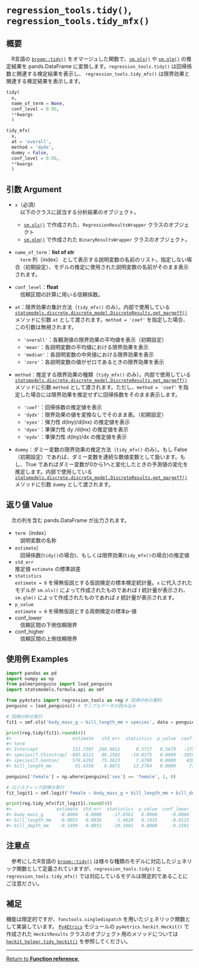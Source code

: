 # `regression_tools.tidy()`, `regression_tools.tidy_mfx()`

## 概要

　R言語の [`broom::tidy()`](https://broom.tidymodels.org/reference/tidy.lm.html) をオマージュした関数で、[`sm.ols()`](https://www.statsmodels.org/stable/generated/statsmodels.regression.linear_model.OLS.html) や [`sm.glm()`](https://www.statsmodels.org/devel/generated/statsmodels.genmod.generalized_linear_model.GLM.html) の推定結果を pands.DataFrame に変換します。`regression_tools.tidy()` は回帰係数と関連する検定結果を表示し、 `regression_tools.tidy_mfx()` は限界効果と関連する検定結果を表示します。

```python
tidy(
  x, 
  name_of_term = None,
  conf_level = 0.95,
  **kwargs
  )

tidy_mfx(
  x, 
  at = 'overall', 
  method = 'dydx', 
  dummy = False, 
  conf_level = 0.95, 
  **kwargs
  )
```

## 引数 Argument

- `x`（必須）</br>
　以下のクラスに該当する分析結果のオブジェクト。
    - [`sm.ols()`](https://www.statsmodels.org/stable/generated/statsmodels.regression.linear_model.OLS.html) で作成された、`RegressionResultsWrapper` クラスのオブジェクト
    - [`sm.glm()`](https://www.statsmodels.org/devel/generated/statsmodels.genmod.generalized_linear_model.GLM.html) で作成された `BinaryResultsWrapper` クラスのオブジェクト。
- `name_of_term`：**list of str**</br>
　`term` 列（index） として表示する説明変数の名前のリスト。指定しない場合（初期設定）、モデルの推定に使用された説明変数の名前がそのまま表示されます。
- `conf_level`：**float**</br>
　信頼区間の計算に用いる信頼係数。

- `at`：限界効果の集計方法（`tidy_mfx()` のみ）。内部で使用している[`statsmodels.discrete.discrete_model.DiscreteResults.get_margeff()`](https://www.statsmodels.org/devel/generated/statsmodels.discrete.discrete_model.DiscreteResults.get_margeff.html) メソッドに引数 `at` として渡されます。`method = 'coef'` を指定した場合、この引数は無視されます。
    - `'overall'`：各観測値の限界効果の平均値を表示（初期設定）
    - `'mean'`：各説明変数の平均値における限界効果を表示
    - `'median'`：各説明変数の中央値における限界効果を表示
    - `'zero'`：各説明変数の値がゼロであるときの限界効果を表示

- `method`：推定する限界効果の種類（`tidy_mfx()` のみ）。内部で使用している[`statsmodels.discrete.discrete_model.DiscreteResults.get_margeff()`](https://www.statsmodels.org/devel/generated/statsmodels.discrete.discrete_model.DiscreteResults.get_margeff.html) メソッドに引数 `method` として渡されます。ただし、`method = 'coef'` を指定した場合には限界効果を推定せずに回帰係数をそのまま表示します。
    - `'coef'`：回帰係数の推定値を表示
    - `'dydx'`：限界効果の値を変換なしでそのまま表。（初期設定）
    - `'eyex'`：弾力性 d(lny)/d(lnx) の推定値を表示
    - `'dyex'`：準弾力性 dy /d(lnx) の推定値を表示
    - `'eydx'`：準弾力性 d(lny)/dx の推定値を表示

- `dummy`：ダミー変数の限界効果の推定方法（`tidy_mfx()` のみ）。もし False （初期設定）であれば、ダミー変数を連続な数値変数として扱います。もし、True であればダミー変数が0から1へと変化したときの予測値の変化を推定します。内部で使用している[`statsmodels.discrete.discrete_model.DiscreteResults.get_margeff()`](https://www.statsmodels.org/devel/generated/statsmodels.discrete.discrete_model.DiscreteResults.get_margeff.html) メソッドに引数 `dummy` として渡されます。

## 返り値 Value

　次の列を含む pands.DataFrame が出力されます。

- `term`（index）</br>
　説明変数の名称
- `estimate`）</br>
　回帰係数(`tidy()`の場合)、もしくは限界効果(`tidy_mfx()`の場合)の推定値
- `std_err`</br>
  推定値 `estimate` の標準誤差
- `statistics`</br>
  `estimate = 0` を帰無仮説とする仮説検定の標本検定統計量。`x` に代入されたモデルが `sm.ols()` によって作成されたものであれば $t$ 統計量が表示され、`sm.glm()` によって作成されたものであれば $z$ 統計量が表示されます。
- `p_value`</br>
  `estimate = 0` を帰無仮説とする両側検定の標本p-値
- conf_lower</br>
　信頼区間の下側信頼限界
- conf_higher</br>
　信頼区間の上側信頼限界

## 使用例 Examples

```python
import pandas as pd
import numpy as np
from palmerpenguins import load_penguins
import statsmodels.formula.api as smf

from py4stats import regression_tools as reg # 回帰分析の要約
penguins = load_penguins() # サンプルデータの読み込み
```

```python
# 回帰分析の実行
fit1 = smf.ols('body_mass_g ~ bill_length_mm + species', data = penguins).fit()

print(reg.tidy(fit1).round(4))
#>                       estimate   std_err  statistics  p_value  conf_lower  conf_higher
#> term                                                                                  
#> Intercept             153.7397  268.9012      0.5717   0.5679   -375.1910     682.6704
#> species[T.Chinstrap] -885.8121   88.2502    -10.0375   0.0000  -1059.4008    -712.2234
#> species[T.Gentoo]     578.6292   75.3623      7.6780   0.0000    430.3909     726.8674
#> bill_length_mm         91.4358    6.8871     13.2764   0.0000     77.8888     104.9828
```


```python
penguins['female'] = np.where(penguins['sex'] == 'female', 1, 0)

# ロジスティック回帰の実行
fit_logit1 = smf.logit('female ~ body_mass_g + bill_length_mm + bill_depth_mm', data = penguins).fit()

print(reg.tidy_mfx(fit_logit1).round(4))
#>                 estimate  std_err  statistics  p_value  conf_lower  conf_higher
#> body_mass_g      -0.0004   0.0000    -17.6561   0.0000     -0.0004      -0.0003
#> bill_length_mm   -0.0053   0.0036     -1.4628   0.1435     -0.0123       0.0018
#> bill_depth_mm    -0.1490   0.0051    -29.1681   0.0000     -0.1591      -0.1390
```

## 注意点

　参考にしたR言語の [`broom::tidy()`](https://broom.tidymodels.org/reference/tidy.lm.html) は様々な種類のモデルに対応したジェネリック関数として定義されていますが、`regression_tools.tidy()` と `regression_tools.tidy_mfx()` では対応しているモデルは限定的であることにご注意ださい。

## 補足

 機能は限定的ですが、`functools.singledispatch` を用いたジェネリック関数として実装しています。 [`Py4Etrics`](https://github.com/Py4Etrics/py4etrics) モジュールの `py4etrics.heckit.Heckit()` で作成された `HeckitResults` クラスのオブジェクト用のメソッドについては [`heckit_helper.tidy_heckit()`](https://github.com/Hirototensho/Py4Stats/blob/main/man/tidy_heckit.md) を参照してください。


***
[Return to **Function reference**.](https://github.com/Hirototensho/Py4Stats/blob/main/man/reference.md)
